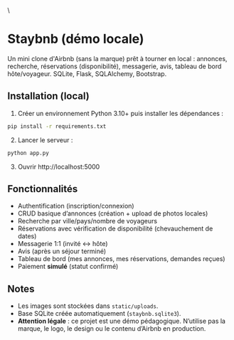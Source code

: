 \
# Staybnb (démo locale)

Un mini clone d'Airbnb (sans la marque) prêt à tourner en local : annonces, recherche, réservations (disponibilité), messagerie, avis, tableau de bord hôte/voyageur. SQLite, Flask, SQLAlchemy, Bootstrap.

## Installation (local)

1) Créer un environnement Python 3.10+ puis installer les dépendances :

```bash
pip install -r requirements.txt
```

2) Lancer le serveur :

```bash
python app.py
```

3) Ouvrir http://localhost:5000

## Fonctionnalités

- Authentification (inscription/connexion)
- CRUD basique d’annonces (création + upload de photos locales)
- Recherche par ville/pays/nombre de voyageurs
- Réservations avec vérification de disponibilité (chevauchement de dates)
- Messagerie 1:1 (invité ↔ hôte)
- Avis (après un séjour terminé)
- Tableau de bord (mes annonces, mes réservations, demandes reçues)
- Paiement **simulé** (statut confirmé)

## Notes

- Les images sont stockées dans `static/uploads`.
- Base SQLite créée automatiquement (`staybnb.sqlite3`). 
- **Attention légale** : ce projet est une démo pédagogique. N’utilise pas la marque, le logo, le design ou le contenu d’Airbnb en production.
